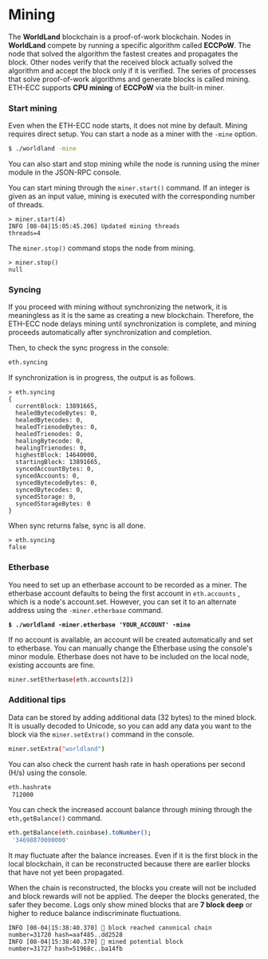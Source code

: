 # Mining



The **WorldLand** blockchain is a proof-of-work blockchain. Nodes in **WorldLand** compete by running a specific algorithm called **ECCPoW**. The node that solved the algorithm the fastest creates and propagates the block. Other nodes verify that the received block actually solved the algorithm and accept the block only if it is verified. The series of processes that solve proof-of-work algorithms and generate blocks is called mining. ETH-ECC supports **CPU mining** of **ECCPoW** via the built-in miner.



### Start mining

Even when the ETH-ECC node starts, it does not mine by default. Mining requires direct setup. You can start a node as a miner with the `-mine` option.

```sh
$ ./worldland -mine
```



You can also start and stop mining while the node is running using the miner module in the JSON-RPC console.

You can start mining through the `miner.start()` command. If an integer is given as an input value, mining is executed with the corresponding number of threads.

```
> miner.start(4)
INFO [08-04|15:05:45.206] Updated mining threads                   threads=4
```

The `miner.stop()` command stops the node from mining.

```
> miner.stop()
null
```



### Syncing

If you proceed with mining without synchronizing the network, it is meaningless as it is the same as creating a new blockchain. Therefore, the ETH-ECC node delays mining until synchronization is complete, and mining proceeds automatically after synchronization and completion.&#x20;

Then, to check the sync progress in the console:

```sh
eth.syncing
```



If synchronization is in progress, the output is as follows.

```
> eth.syncing
{
  currentBlock: 13891665,
  healedBytecodeBytes: 0,
  healedBytecodes: 0,
  healedTrienodeBytes: 0,
  healedTrienodes: 0,
  healingBytecode: 0,
  healingTrienodes: 0,
  highestBlock: 14640000,
  startingBlock: 13891665,
  syncedAccountBytes: 0,
  syncedAccounts: 0,
  syncedBytecodeBytes: 0,
  syncedBytecodes: 0,
  syncedStorage: 0,
  syncedStorageBytes: 0
}
```



When sync returns false, sync is all done.

```
> eth.syncing
false
```



### Etherbase

You need to set up an etherbase account to be recorded as a miner. The etherbase account defaults to being the first account in `eth.accounts` , which is a node's account.set. However, you can set it to an alternate address using the `-miner.etherbase` command.

<pre class="language-sh"><code class="lang-sh"><strong>$ ./worldland -miner.etherbase 'YOUR_ACCOUNT' -mine
</strong></code></pre>

If no account is available, an account will be created automatically and set to etherbase. You can manually change the Etherbase using the console's minor module. Etherbase does not have to be included on the local node, existing accounts are fine.

```sh
miner.setEtherbase(eth.accounts[2])
```



### Additional tips

Data can be stored by adding additional data (32 bytes) to the mined block. It is usually decoded to Unicode, so you can add any data you want to the block via the `miner.setExtra()` command in the console.

```sh
miner.setExtra("worldland")
```

You can also check the current hash rate in hash operations per second (H/s) using the console.

```sh
eth.hashrate
 712000
```

You can check the increased account balance through mining through the `eth,getBalance()` command.

```sh
eth.getBalance(eth.coinbase).toNumber();
 '34698870000000'
```



It may fluctuate after the balance increases. Even if it is the first block in the local blockchain, it can be reconstructed because there are earlier blocks that have not yet been propagated.&#x20;

When the chain is reconstructed, the blocks you create will not be included and block rewards will not be applied. The deeper the blocks generated, the safer they become. Logs only show mined blocks that are **7 block deep** or higher to reduce balance indiscriminate fluctuations.

```
INFO [08-04|15:38:40.370] 🔗 block reached canonical chain          number=31720 hash=aaf485..dd2528
INFO [08-04|15:38:40.370] 🔨 mined potential block                  number=31727 hash=51968c..ba14fb
```



### &#x20;<a href="#summary" id="summary"></a>
